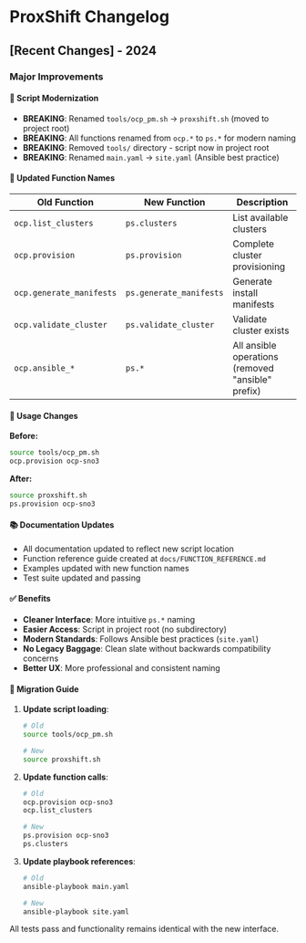 # ProxShift Changelog

## [Recent Changes] - 2024

### Major Improvements

#### 🚀 **Script Modernization**
- **BREAKING**: Renamed `tools/ocp_pm.sh` → `proxshift.sh` (moved to project root)
- **BREAKING**: All functions renamed from `ocp.*` to `ps.*` for modern naming
- **BREAKING**: Removed `tools/` directory - script now in project root
- **BREAKING**: Renamed `main.yaml` → `site.yaml` (Ansible best practice)

#### 📝 **Updated Function Names**
| Old Function | New Function | Description |
|--------------|--------------|-------------|
| `ocp.list_clusters` | `ps.clusters` | List available clusters |
| `ocp.provision` | `ps.provision` | Complete cluster provisioning |
| `ocp.generate_manifests` | `ps.generate_manifests` | Generate install manifests |
| `ocp.validate_cluster` | `ps.validate_cluster` | Validate cluster exists |
| `ocp.ansible_*` | `ps.*` | All ansible operations (removed "ansible" prefix) |

#### 🔧 **Usage Changes**
**Before:**
```bash
source tools/ocp_pm.sh
ocp.provision ocp-sno3
```

**After:**
```bash
source proxshift.sh
ps.provision ocp-sno3
```

#### 📚 **Documentation Updates**
- All documentation updated to reflect new script location
- Function reference guide created at `docs/FUNCTION_REFERENCE.md`
- Examples updated with new function names
- Test suite updated and passing

#### ✅ **Benefits**
- **Cleaner Interface**: More intuitive `ps.*` naming
- **Easier Access**: Script in project root (no subdirectory)
- **Modern Standards**: Follows Ansible best practices (`site.yaml`)
- **No Legacy Baggage**: Clean slate without backwards compatibility concerns
- **Better UX**: More professional and consistent naming

#### 🔄 **Migration Guide**
1. **Update script loading**:
   ```bash
   # Old
   source tools/ocp_pm.sh
   
   # New  
   source proxshift.sh
   ```

2. **Update function calls**:
   ```bash
   # Old
   ocp.provision ocp-sno3
   ocp.list_clusters
   
   # New
   ps.provision ocp-sno3  
   ps.clusters
   ```

3. **Update playbook references**:
   ```bash
   # Old
   ansible-playbook main.yaml
   
   # New
   ansible-playbook site.yaml
   ```

All tests pass and functionality remains identical with the new interface.
